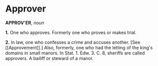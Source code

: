 # Approver

**APPROV'ER**, _noun_

**1.** One who approves. Formerly one who proves or makes trial.

**2.** In law, one who confesses a crime and accuses another. \[See [[Approvement]].\] Also, formerly, one who had the letting of the king's domains in small manors. In Stat. 1. Edw. 3. C. 8, sheriffs are called approvers. A bailiff or steward of a manor.